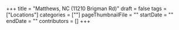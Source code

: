 +++
title = "Matthews, NC (11210 Brigman Rd)"
draft = false
tags = ["Locations"]
categories = [""]
pageThumbnailFile = ""
startDate = ""
endDate = ""
contributors = []
+++
